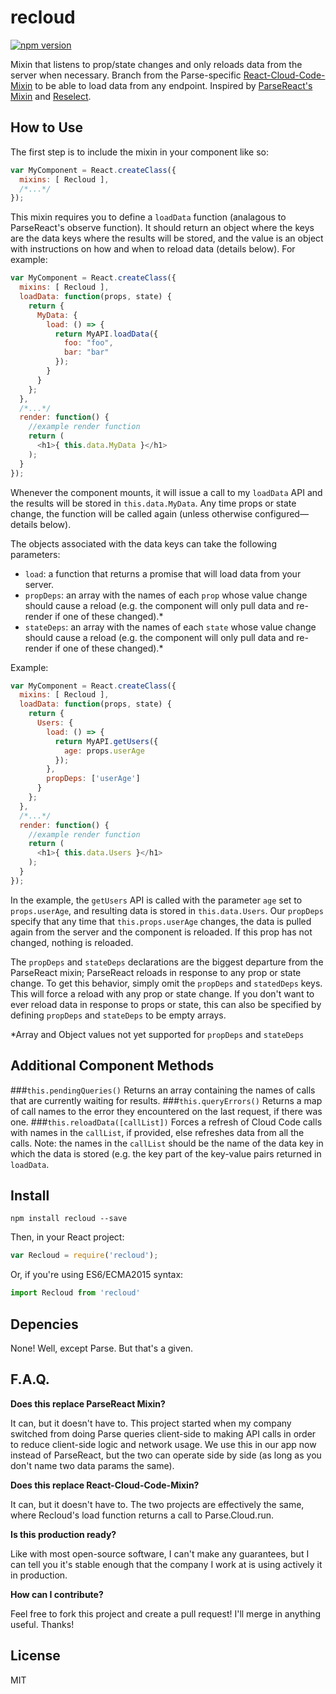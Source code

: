 # recloud

[![npm version](https://badge.fury.io/js/recloud.svg)](https://badge.fury.io/js/recloud)

Mixin that listens to prop/state changes and only reloads data from the server when necessary. Branch from the Parse-specific [React-Cloud-Code-Mixin](https://github.com/rubencodes/react-cloud-code-mixin) to be able to load data from any endpoint. Inspired by [ParseReact's Mixin](https://github.com/ParsePlatform/ParseReact/blob/master/docs/api/Mixin.md) and [Reselect](https://github.com/reactjs/reselect).


## How to Use

The first step is to include the mixin in your component like so:

```javascript
var MyComponent = React.createClass({
  mixins: [ Recloud ],
  /*...*/
});
```

This mixin requires you to define a `loadData` function (analagous to ParseReact's observe function). It should return an object where the keys are the data keys where the results will be stored, and the value is an object with instructions on how and when to reload data (details below). For example:

```javascript
var MyComponent = React.createClass({
  mixins: [ Recloud ],
  loadData: function(props, state) {
    return {
      MyData: {
        load: () => {
          return MyAPI.loadData({
            foo: "foo",
            bar: "bar"
          });
        }
      }
    };
  },
  /*...*/
  render: function() {
    //example render function
    return (
      <h1>{ this.data.MyData }</h1>
    );
  }
});
```
Whenever the component mounts, it will issue a call to my `loadData` API and the results will be stored in `this.data.MyData`. Any time props or state change, the function will be called again (unless otherwise configured—details below).

The objects associated with the data keys can take the following parameters:

- `load`: a function that returns a promise that will load data from your server.
- `propDeps`: an array with the names of each `prop` whose value change should cause a reload (e.g. the component will only pull data and re-render if one of these changed).*
- `stateDeps`: an array with the names of each `state` whose value change should cause a reload (e.g. the component will only pull data and re-render if one of these changed).*

Example:
```javascript
var MyComponent = React.createClass({
  mixins: [ Recloud ],
  loadData: function(props, state) {
    return {
      Users: {
        load: () => {
          return MyAPI.getUsers({
            age: props.userAge
          });
        },
        propDeps: ['userAge']
      }
    };
  },
  /*...*/
  render: function() {
    //example render function
    return (
      <h1>{ this.data.Users }</h1>
    );
  }
});
```

In the example, the `getUsers` API is called with the parameter `age` set to `props.userAge`, and resulting data is stored in `this.data.Users`. Our `propDeps` specify that any time that `this.props.userAge` changes, the data is pulled again from the server and the component is reloaded. If this prop has not changed, nothing is reloaded.

The `propDeps` and `stateDeps` declarations are the biggest departure from the ParseReact mixin; ParseReact reloads in response to any prop or state change. To get this behavior, simply omit the `propDeps` and `statedDeps` keys. This will force a reload with any prop or state change. If you don't want to ever reload data in response to props or state, this can also be specified by defining `propDeps` and `stateDeps` to be empty arrays.

*Array and Object values not yet supported for `propDeps` and `stateDeps` 

## Additional Component Methods
###`this.pendingQueries()` 
Returns an array containing the names of calls that are currently waiting for results.
###`this.queryErrors()` 
Returns a map of call names to the error they encountered on the last request, if there was one.
###`this.reloadData([callList])` 
Forces a refresh of Cloud Code calls with names in the `callList`, if provided, else refreshes data from all the calls. Note: the names in the `callList` should be the name of the data key in which the data is stored (e.g. the key part of the key-value pairs returned in `loadData`.

## Install

```
npm install recloud --save
```

Then, in your React project:

```javascript
var Recloud = require('recloud');
```

Or, if you're using ES6/ECMA2015 syntax:
```javascript
import Recloud from 'recloud'
```

## Depencies
None! Well, except Parse. But that's a given.

## F.A.Q.
**Does this replace ParseReact Mixin?**

It can, but it doesn't have to. This project started when my company switched from doing Parse queries client-side to making API calls in order to reduce client-side logic and network usage. We use this in our app now instead of ParseReact, but the two can operate side by side (as long as you don't name two data params the same).

**Does this replace React-Cloud-Code-Mixin?**

It can, but it doesn't have to. The two projects are effectively the same, where Recloud's load function returns a call to Parse.Cloud.run.

**Is this production ready?**

Like with most open-source software, I can't make any guarantees, but I can tell you it's stable enough that the company I work at is using actively it in production.

**How can I contribute?**

Feel free to fork this project and create a pull request! I'll merge in anything useful. Thanks!

## License

MIT
